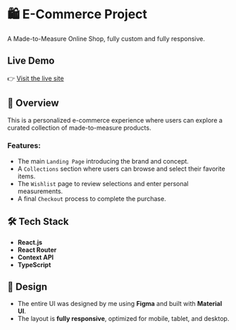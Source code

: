 # 🛍️ E-Commerce Project

A Made-to-Measure Online Shop, fully custom and fully responsive.

## Live Demo
👉 [Visit the live site](https://project-ecommerce-opal.vercel.app/)

## 📝 Overview
This is a personalized e-commerce experience where users can explore a curated collection of made-to-measure products.
### Features:
- The main `Landing Page` introducing the brand and concept.
- A `Collections` section where users can browse and select their favorite items.
- The `Wishlist` page to review selections and enter personal measurements.
- A final `Checkout` process to complete the purchase.



## 🛠️ Tech Stack
- **React.js**
- **React Router**
- **Context API**
- **TypeScript**



 ## 🎨 Design

- The entire UI was designed by me using **Figma** and built with **Material UI**.
- The layout is **fully responsive**, optimized for mobile, tablet, and desktop.










